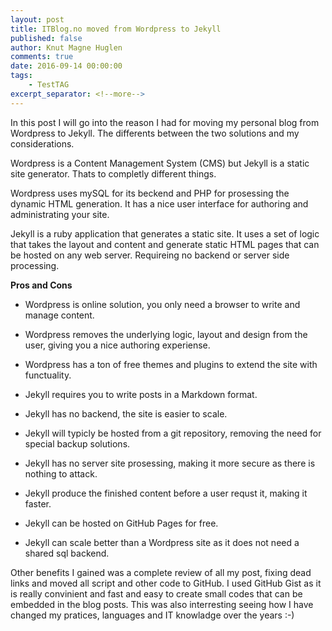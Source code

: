 ```yaml
---
layout: post
title: ITBlog.no moved from Wordpress to Jekyll
published: false
author: Knut Magne Huglen
comments: true
date: 2016-09-14 00:00:00
tags:
    - TestTAG
excerpt_separator: <!--more-->
---
```

In this post I will go into the reason I had for moving my personal blog from Wordpress to Jekyll. The differents between the two solutions and my considerations.

Wordpress is a Content Management System (CMS) but Jekyll is a static site generator. Thats to completly different things.<!--more-->

Wordpress uses mySQL for its beckend and PHP for prosessing the dynamic HTML generation. It has a nice user interface for authoring and administrating your site.

Jekyll is a ruby application that generates a static site. It uses a set of logic that takes the layout and content and generate static HTML pages that can be hosted on any web server. Requireing no backend or server side processing.

**Pros and Cons**

* Wordpress is online solution, you only need a browser to write and manage content.
* Wordpress removes the underlying logic, layout and design from the user, giving you a nice authoring experiense.
* Wordpress has a ton of free themes and plugins to extend the site with functuality.

* Jekyll requires you to write posts in a Markdown format.
* Jekyll has no backend, the site is easier to scale.
* Jekyll will typicly be hosted from a git repository, removing the need for special backup solutions.
* Jekyll has no server site prosessing, making it more secure as there is nothing to attack.
* Jekyll produce the finished content before a user requst it, making it faster.
* Jekyll can be hosted on GitHub Pages for free.
* Jekyll can scale better than a Wordpress site as it does not need a shared sql backend.

Other benefits I gained was a complete review of all my post, fixing dead links and moved all script and other code to GitHub. I used GitHub Gist as it is really convinient and fast and easy to create small codes that can be embedded in the blog posts. This was also interresting seeing how I have changed my pratices, languages and IT knowladge over the years :-)


